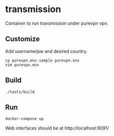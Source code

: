 # transmission

Container to run transmission under purevpn vpn.

## Customize

Add username/pw and desired country.

```
cp purevpn.env.sample purevpn.env
vim purevpn.env
```

## Build

```
./tools/build
```

## Run

```
docker-compose up
```

Web interfaces should be at http://localhost:9091/
